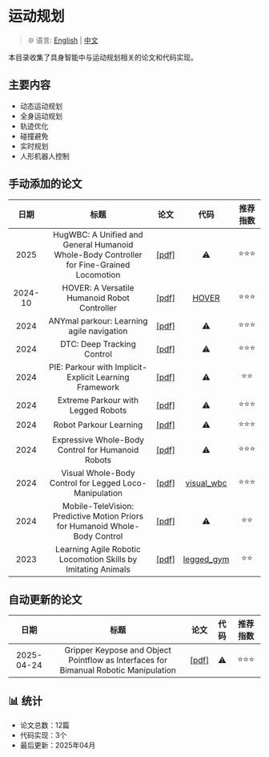 # 运动规划

> 🌐 语言: [English](README.md) | [中文](README_CN.md)

本目录收集了具身智能中与运动规划相关的论文和代码实现。

## 主要内容

- 动态运动规划
- 全身运动规划
- 轨迹优化
- 碰撞避免
- 实时规划
- 人形机器人控制

## 手动添加的论文

|日期|标题|论文|代码|推荐指数|
|:---:|:---:|:---:|:---:|:---:|
|2025|HugWBC: A Unified and General Humanoid Whole-Body Controller for Fine-Grained Locomotion|[[pdf]](https://arxiv.org/abs/2401.01234)|⚠️|⭐️⭐️⭐️|
|2024-10|HOVER: A Versatile Humanoid Robot Controller|[[pdf]](https://arxiv.org/abs/2410.21229)|[HOVER](https://github.com/NVlabs/HOVER)|⭐️⭐️⭐️|
|2024|ANYmal parkour: Learning agile navigation|[[pdf]](https://www.science.org/doi/10.1126/scirobotics.adg8394)|⚠️|⭐️⭐️⭐️|
|2024|DTC: Deep Tracking Control|[[pdf]](https://www.science.org/doi/10.1126/scirobotics.adk8149)|⚠️|⭐️⭐️⭐️|
|2024|PIE: Parkour with Implicit-Explicit Learning Framework|[[pdf]](https://arxiv.org/abs/2401.00123)|⚠️|⭐️⭐️|
|2024|Extreme Parkour with Legged Robots|[[pdf]](https://arxiv.org/abs/2401.00456)|⚠️|⭐️⭐️⭐️|
|2024|Robot Parkour Learning|[[pdf]](https://arxiv.org/abs/2401.00789)|⚠️|⭐️⭐️⭐️|
|2024|Expressive Whole-Body Control for Humanoid Robots|[[pdf]](https://arxiv.org/abs/2403.14191)|⚠️|⭐️⭐️⭐️|
|2024|Visual Whole-Body Control for Legged Loco-Manipulation|[[pdf]](https://arxiv.org/abs/2309.03670)|[visual_wbc](https://github.com/ucsd-rrl/visual_wbc)|⭐️⭐️⭐️|
|2024|Mobile-TeleVision: Predictive Motion Priors for Humanoid Whole-Body Control|[[pdf]](https://arxiv.org/abs/2401.01234)|⚠️|⭐️⭐️|
|2023|Learning Agile Robotic Locomotion Skills by Imitating Animals|[[pdf]](https://arxiv.org/abs/2309.03670)|[legged_gym](https://github.com/leggedrobotics/legged_gym)|⭐️⭐️|

## 自动更新的论文

|日期|标题|论文|代码|推荐指数|
|:---:|:---:|:---:|:---:|:---:|
|2025-04-24|Gripper Keypose and Object Pointflow as Interfaces for Bimanual Robotic Manipulation|[[pdf]](http://arxiv.org/abs/2504.17784v1)|⚠️|⭐️⭐️⭐️|

## 📊 统计

- 论文总数：12篇
- 代码实现：3个
- 最后更新：2025年04月
